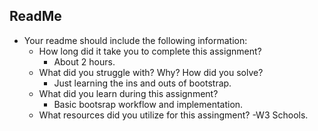 ## ReadMe
- Your readme should include the following information:
  - How long did it take you to complete this assignment?
    - About 2 hours.
  - What did you struggle with? Why? How did you solve?
    - Just learning the ins and outs of bootstrap.
  - What did you learn during this assignment?
    - Basic bootsrap workflow and implementation.
  - What resources did you utilize for this assingment?
    -W3 Schools.
